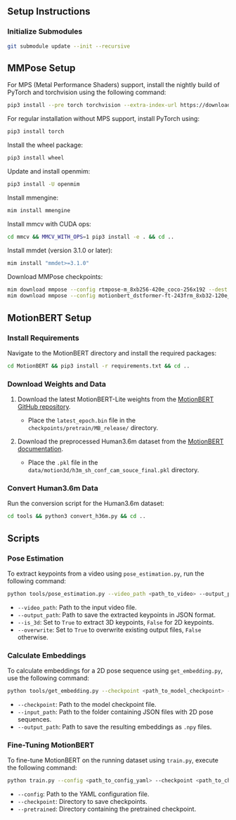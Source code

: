 ## Setup Instructions

### Initialize Submodules

```bash
git submodule update --init --recursive
```

## MMPose Setup

For MPS (Metal Performance Shaders) support, install the nightly build of PyTorch and torchvision using the following command:

```bash
pip3 install --pre torch torchvision --extra-index-url https://download.pytorch.org/whl/nightly/cpu
```

For regular installation without MPS support, install PyTorch using:

```bash
pip3 install torch
```

Install the wheel package:

```bash
pip3 install wheel
```

Update and install openmim:

```bash
pip3 install -U openmim
```

Install mmengine:

```bash
mim install mmengine
```

Install mmcv with CUDA ops:

```bash
cd mmcv && MMCV_WITH_OPS=1 pip3 install -e . && cd ..
```

Install mmdet (version 3.1.0 or later):

```bash
mim install "mmdet>=3.1.0"
```

Download MMPose checkpoints:

```bash
mim download mmpose --config rtmpose-m_8xb256-420e_coco-256x192 --dest checkpoints/mmpose
mim download mmpose --config motionbert_dstformer-ft-243frm_8xb32-120e_h36m --dest checkpoints/mmpose
```

## MotionBERT Setup


### Install Requirements

Navigate to the MotionBERT directory and install the required packages:

```bash
cd MotionBERT && pip3 install -r requirements.txt && cd ..
```

### Download Weights and Data

1. Download the latest MotionBERT-Lite weights from the [MotionBERT GitHub repository](https://github.com/Walter0807/MotionBERT).

   - Place the `latest_epoch.bin` file in the `checkpoints/pretrain/MB_release/` directory.

2. Download the preprocessed Human3.6m dataset from the [MotionBERT documentation](https://github.com/Walter0807/MotionBERT/blob/main/docs/pose3d.md).

   - Place the `.pkl` file in the `data/motion3d/h3m_sh_conf_cam_souce_final.pkl` directory.

### Convert Human3.6m Data

Run the conversion script for the Human3.6m dataset:

```bash
cd tools && python3 convert_h36m.py && cd ..
```

## Scripts

### Pose Estimation

To extract keypoints from a video using `pose_estimation.py`, run the following command:

```sh
python tools/pose_estimation.py --video_path <path_to_video> --output_path <path_to_output_json> --is_3d <True_or_False> --overwrite <True_or_False>
```

- `--video_path`: Path to the input video file.
- `--output_path`: Path to save the extracted keypoints in JSON format.
- `--is_3d`: Set to `True` to extract 3D keypoints, `False` for 2D keypoints.
- `--overwrite`: Set to `True` to overwrite existing output files, `False` otherwise.

### Calculate Embeddings

To calculate embeddings for a 2D pose sequence using `get_embedding.py`, use the following command:

```sh
python tools/get_embedding.py --checkpoint <path_to_model_checkpoint> --input_path <path_to_json_files> --output_path <path_to_save_embeddings>
```

- `--checkpoint`: Path to the model checkpoint file.
- `--input_path`: Path to the folder containing JSON files with 2D pose sequences.
- `--output_path`: Path to save the resulting embeddings as `.npy` files.

### Fine-Tuning MotionBERT

To fine-tune MotionBERT on the running dataset using `train.py`, execute the following command:

```sh
python train.py --config <path_to_config_yaml> --checkpoint <path_to_checkpoint_dir> --pretrained <path_to_pretrained_checkpoint> 
```

- `--config`: Path to the YAML configuration file.
- `--checkpoint`: Directory to save checkpoints.
- `--pretrained`: Directory containing the pretrained checkpoint.
